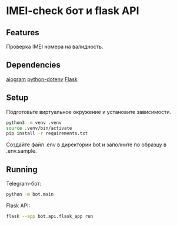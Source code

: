 # IMEI-check бот и flask API

## Features

Проверка IMEI номера на валидность.

## Dependencies

[aiogram](https://github.com/aiogram/aiogram)
[python-dotenv](https://github.com/theskumar/python-dotenv)
[Flask](https://flask.palletsprojects.com/en/2.3.x/)

## Setup

Подготовьте виртуальное окружение и установите зависимости.

```bash
python3 -m venv .venv
source .venv/bin/activate
pip install -r requirements.txt
```

Создайте файл .env в директории bot и заполните по образцу в .env.sample.

## Running

Telegram-бот:

```bash
python -m bot.main
```

Flask API:

```bash
flask --app bot.api.flask_app run
```
